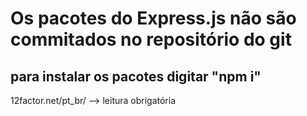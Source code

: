 
# Os pacotes do Express.js não são commitados no repositório do git
## para instalar os pacotes digitar "npm i"

12factor.net/pt_br/ --> leitura obrigatória